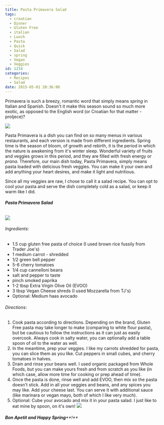 ```yaml
---
title: Pasta Primavera Salad
tags:
  - croatian
  - Dinner
  - Gluten Free
  - italian
  - Lunch
  - Pasta
  - Quick
  - Salad
  - spring
  - Vegan
  - Veggies
id: 1234
categories:
  - Recipes
  - Salad
date: 2015-05-01 20:36:08
---
```


Primavera is such a breezy, romantic word that simply means _spring_ in Italian and Spanish. Doesn't it make this season sound so much more exotic, as opposed to the English word (or Croatian for that matter - proljece)?

![](/images/pastaprimavera3.png)

Pasta Primavera is a dish you can find on so many menus in various restaurants, and each version is made from different ingredients.
Spring time is the season of bloom, of growth and rebirth, it is the period in which the nature is awakening from it's winter sleep. Wonderful variety of fruits and veggies grows in this period, and they are filled with fresh energy or _prana_. Therefore, our main dish today, Pasta Primavera, simply means pasta loaded with delicious fresh veggies. You can make it your own and add anything your heart desires, and make it light and nutritious.

Since all my veggies are raw, I chose to call it a salad recipe. You can opt to cool your pasta and serve the dish completely cold as a salad, or keep it warm like I did.

###### **Pasta Primavera Salad**

![](/images/pastaprimavera1.jpg)

###### Ingredients:

*   1.5 cup gluten free pasta of choice (I used brown rice fussily from Trader Joe's)
*   1 medium carrot - shredded
*   1/2 green bell pepper
*   5-6 cherry tomatoes
*   1/4 cup cannelloni beans
*   salt and pepper to taste
*   pinch smoked paprika
*   1-2 tbsp Extra Virgin Olive Oil (EVOO)
*   3 tbsp Vegan Cheese shreds (I used Mozzarella from TJ's)
*   Optional: Medium haas avocado

###### Directions:

1.  Cook pasta according to directions. Depending on the brand, Gluten Free pasta may take longer to make (comparing to white flour pasta), but be cautious to follow the instructions as it can just as easily overcook. Always cook in salty water, you can optionally add a table spoon of oil to the water as well.
2.  In the meantime, prep your veggies. I like my carrots shredded for pasta, you can slice them as you like. Cut peppers in small cubes, and cherry tomatoes in halves.
3.  Drain and rinse your beans well. I used organic packaged from Whole Foods, but you can make yours fresh and from scratch as you like (in which case, allow more time for cooking or prep ahead of time).
4.  Once the pasta is done, rinse well and add EVOO, then mix so the pasta doesn't stick. Add in all your veggies and beans, and any spices you may like. Add your cheese last. You can serve it with additional sauce (like marinara or vegan mayo, both of which I like very much).
5.  Optional: Cube your avocado and mix it in your pasta salad. I just like to eat mine by spoon, on it's own!
![](/images/pastaprimavera2.jpg)

###### **Bon Apetit and Happy Spring****!**
